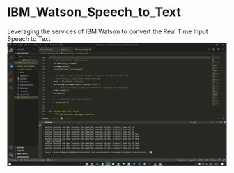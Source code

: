 # IBM_Watson_Speech_to_Text
Leveraging the services of IBM Watson to convert the Real Time Input Speech to Text
![Screen Shot of Recording](image.png)
